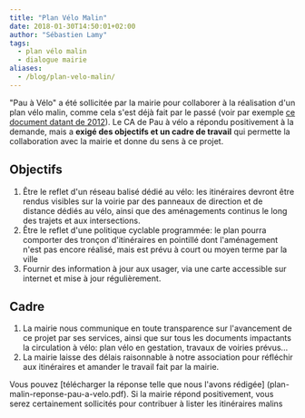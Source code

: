 ```yaml
---
title: "Plan Vélo Malin"
date: 2018-01-30T14:50:01+02:00
author: "Sébastien Lamy"
tags:
  - plan vélo malin
  - dialogue mairie
aliases:
  - /blog/plan-velo-malin/
---
```


"Pau à Vélo" a été sollicitée par la mairie pour collaborer à la réalisation
d'un plan vélo malin, comme cela s'est déjà fait par le passé (voir par exemple
[ce document datant de 2012](2012-04-11-velo-malin-double-page.pdf)). Le CA de
Pau à vélo a répondu positivement à la demande, mais a **exigé des objectifs et
un cadre de travail** qui permette la collaboration avec la mairie et donne du
sens à ce projet.

## Objectifs

1. Être le reflet d'un réseau balisé dédié au vélo: les itinéraires devront être
   rendus visibles sur la voirie par des panneaux de direction et de distance
   dédiés au vélo, ainsi que des aménagements continus le long des trajets et aux
   intersections.
2. Être le reflet d'une politique cyclable programmée: le plan pourra comporter
   des tronçon d'itinéraires en pointillé dont l'aménagement n'est pas encore
   réalisé, mais est prévu à court ou moyen terme par la ville
3. Fournir des information à jour aux usager, via une carte accessible sur
   internet et mise à jour régulièrement.

## Cadre

1. La mairie nous communique en toute transparence sur l'avancement de ce projet
   par ses services, ainsi que sur tous les documents impactants la circulation à
   vélo: plan vélo en gestation, travaux de voiries prévus...
2. La mairie laisse des délais raisonnable à notre association pour réfléchir aux
   itinéraires et amander le travail fait par la mairie.

Vous pouvez [télécharger la réponse telle que nous l'avons rédigée]
(plan-malin-reponse-pau-a-velo.pdf).
Si la mairie répond positivement, vous serez certainement sollicités pour
contribuer à lister les itinéraires malins

